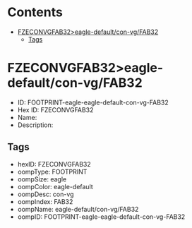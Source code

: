 



Contents
========

* [FZECONVGFAB32>eagle-default/con-vg/FAB32](#fzeconvgfab32eagle-defaultcon-vgfab32)
	* [Tags](#tags)

# FZECONVGFAB32>eagle-default/con-vg/FAB32

- ID: FOOTPRINT-eagle-eagle-default-con-vg-FAB32
- Hex ID: FZECONVGFAB32
- Name: 
- Description: 

## Tags

- hexID: FZECONVGFAB32
- oompType: FOOTPRINT
- oompSize: eagle
- oompColor: eagle-default
- oompDesc: con-vg
- oompIndex: FAB32
- oompName: eagle-default/con-vg/FAB32
- oompID: FOOTPRINT-eagle-eagle-default-con-vg-FAB32
